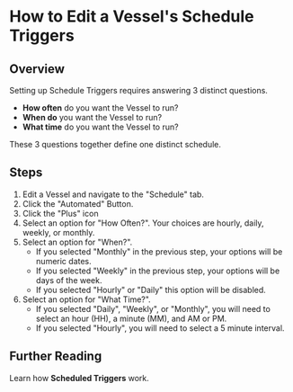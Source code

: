 # How to Edit a Vessel's Schedule Triggers

## Overview

Setting up Schedule Triggers requires answering 3 distinct questions. 

* **How often** do you want the Vessel to run? 
* **When do** you want the Vessel to run? 
* **What time** do you want the Vessel to run? 

These 3 questions together define one distinct schedule.

## Steps

1. Edit a Vessel and navigate to the "Schedule" tab.
2. Click the "Automated" Button.
3. Click the "Plus" icon 
4. Select an option for "How Often?". Your choices are hourly, daily, weekly, or monthly.
5. Select an option for "When?".
   * If you selected "Monthly" in the previous step, your options will be numeric dates. 
   * If you selected "Weekly" in the previous step, your options will be days of the week.
   * If you selected "Hourly" or "Daily" this option will be disabled.
6. Select an option for "What Time?".
   * If you selected "Daily", "Weekly", or "Monthly", you will need to select an hour \(HH\), a minute \(MM\), and AM or PM.
   * If you selected "Hourly", you will need to select a 5 minute interval.

## Further Reading

Learn how **Scheduled Triggers** work.

